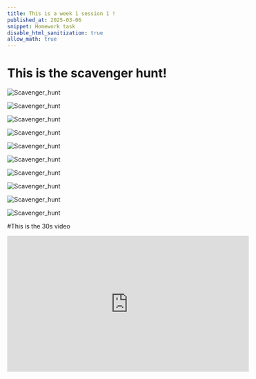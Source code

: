 ```yaml
---
title: This is a week 1 session 1 !
published_at: 2025-03-06
snippet: Homework task 
disable_html_sanitization: true
allow_math: true
---
```


# This is the scavenger hunt!

![Scavenger_hunt](w1s1/IMG_2272.jpg)

![Scavenger_hunt](w1s1/IMG_2269.jpg)

![Scavenger_hunt](w1s1/IMG_2271.jpg)

![Scavenger_hunt](w1s1/IMG_2274.jpg)

![Scavenger_hunt](w1s1/IMG_2275.jpg)

![Scavenger_hunt](w1s1/IMG_2276.jpg)

![Scavenger_hunt](w1s1/IMG_2277.jpg)

![Scavenger_hunt](w1s1/IMG_2280.jpg)

![Scavenger_hunt](w1s1/IMG_2284.jpg)

![Scavenger_hunt](w1s1/IMG_2286.jpg)

#This is the 30s video

<iframe width="560" height="315" src="https://www.youtube.com/embed/mhorJwR7TOA?si=aQDQXx5jvk9xX3c3" title="YouTube video player" frameborder="0" allow="accelerometer; autoplay; clipboard-write; encrypted-media; gyroscope; picture-in-picture; web-share" referrerpolicy="strict-origin-when-cross-origin" allowfullscreen></iframe>


